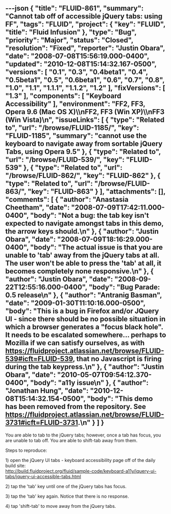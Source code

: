 ---json
{
  "title": "FLUID-861",
  "summary": "Cannot tab off of accessible jQuery tabs: using FF",
  "tags": "FLUID",
  "project": {
    "key": "FLUID",
    "title": "Fluid Infusion"
  },
  "type": "Bug",
  "priority": "Major",
  "status": "Closed",
  "resolution": "Fixed",
  "reporter": "Justin Obara",
  "date": "2008-07-08T15:56:19.000-0400",
  "updated": "2010-12-08T15:14:32.167-0500",
  "versions": [
    "0.1",
    "0.3",
    "0.4beta1",
    "0.4",
    "0.5beta1",
    "0.5",
    "0.6beta1",
    "0.6",
    "0.7",
    "0.8",
    "1.0",
    "1.1",
    "1.1.1",
    "1.1.2",
    "1.2"
  ],
  "fixVersions": [
    "1.3"
  ],
  "components": [
    "Keyboard Accessibility"
  ],
  "environment": "FF2, FF3, Opera 9.6 (Mac OS X)\\\nFF2, FF3 (Win XP)\\\nFF3 (Win Vista)\n",
  "issueLinks": [
    {
      "type": "Related to",
      "url": "/browse/FLUID-1185/",
      "key": "FLUID-1185",
      "summary": "cannot use the keyboard to navigate away from sortable jQuery Tabs, using Opera 9.5"
    },
    {
      "type": "Related to",
      "url": "/browse/FLUID-539/",
      "key": "FLUID-539"
    },
    {
      "type": "Related to",
      "url": "/browse/FLUID-862/",
      "key": "FLUID-862"
    },
    {
      "type": "Related to",
      "url": "/browse/FLUID-863/",
      "key": "FLUID-863"
    }
  ],
  "attachments": [],
  "comments": [
    {
      "author": "Anastasia Cheetham",
      "date": "2008-07-09T17:42:11.000-0400",
      "body": "Not a bug: the tab key isn't expected to navigate amongst tabs in this demo, the arrow keys should.\n"
    },
    {
      "author": "Justin Obara",
      "date": "2008-07-09T18:16:29.000-0400",
      "body": "The actual issue is that you are unable to 'tab' away from the jQuery tabs at all. The user won't be able to press the 'tab' at all, it becomes completely none responsive.\n"
    },
    {
      "author": "Justin Obara",
      "date": "2008-09-22T12:55:16.000-0400",
      "body": "Bug Parade: 0.5 release\n"
    },
    {
      "author": "Antranig Basman",
      "date": "2009-01-30T11:10:16.000-0500",
      "body": "This is a bug in Firefox and/or JQuery UI - since there should be no possible situation in which a browser generates a \"focus black hole\". It needs to be escalated somewhere... perhaps to Mozilla if we can satisfy ourselves, as with <https://fluidproject.atlassian.net/browse/FLUID-539#icft=FLUID-539>, that no Javascript is firing during the tab keypress.\n"
    },
    {
      "author": "Justin Obara",
      "date": "2010-05-07T09:54:12.370-0400",
      "body": "a11y issue\n"
    },
    {
      "author": "Jonathan Hung",
      "date": "2010-12-08T15:14:32.154-0500",
      "body": "This demo has been removed from the repository. See <https://fluidproject.atlassian.net/browse/FLUID-3731#icft=FLUID-3731>.\n"
    }
  ]
}
---
You are able to tab to the jQuery tabs; however, once a tab has focus, you are unable to tab off. You are able to shift-tab away from them.

Steps to reproduce:

1\) open the jQuery UI tabs - keyboard accessibility page off of the daily build site:\
<http://build.fluidproject.org/fluid/sample-code/keyboard-a11y/jquery-ui-tabs/jquery-ui-accessible-tabs.html>

2\) tap the 'tab' key until one of the jQuery tabs has focus.&#x20;

3\) tap the 'tab' key again. Notice that there is no response.

4\) tap 'shift-tab' to move away from the jQuery tabs.&#x20;

        